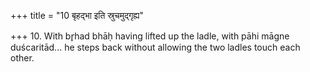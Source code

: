 +++
title = "10 बृहद्भा इति स्रुचमुद्गृह्य"

+++
10. With br̥had bhāḥ having lifted up the ladle, with pāhi māgne duścaritād... he steps back without allowing the two ladles touch each other.
